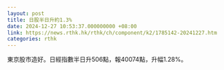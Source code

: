 ```yaml
---
layout: post
title: 日股半日升約1.3%
date: 2024-12-27 10:53:37.000000000 +08:00
link: https://news.rthk.hk/rthk/ch/component/k2/1785142-20241227.htm
categories: rthk
---
```


東京股市造好。日經指數半日升506點，報40074點，升幅1.28%。
